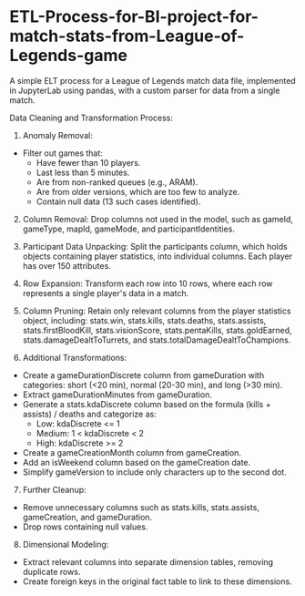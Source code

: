 # ETL-Process-for-BI-project-for-match-stats-from-League-of-Legends-game
A simple ELT process for a League of Legends match data file, implemented in JupyterLab using pandas, with a custom parser for data from a single match.


Data Cleaning and Transformation Process:

1. Anomaly Removal:

- Filter out games that:
  - Have fewer than 10 players.
  - Last less than 5 minutes.
  - Are from non-ranked queues (e.g., ARAM).
  - Are from older versions, which are too few to analyze.
  - Contain null data (13 such cases identified).

2. Column Removal: Drop columns not used in the model, such as gameId, gameType, mapId, gameMode, and participantIdentities.

3. Participant Data Unpacking: Split the participants column, which holds objects containing player statistics, into individual columns. Each player has over 150 attributes.

4. Row Expansion: Transform each row into 10 rows, where each row represents a single player's data in a match.

5. Column Pruning: Retain only relevant columns from the player statistics object, including:
stats.win, stats.kills, stats.deaths, stats.assists, stats.firstBloodKill, stats.visionScore, stats.pentaKills, stats.goldEarned, stats.damageDealtToTurrets, and stats.totalDamageDealtToChampions.

6. Additional Transformations:

- Create a gameDurationDiscrete column from gameDuration with categories: short (<20 min), normal (20-30 min), and long (>30 min).
- Extract gameDurationMinutes from gameDuration.
- Generate a stats.kdaDiscrete column based on the formula (kills + assists) / deaths and categorize as:
  - Low: kdaDiscrete <= 1
  - Medium: 1 < kdaDiscrete < 2
  - High: kdaDiscrete >= 2
- Create a gameCreationMonth column from gameCreation.
- Add an isWeekend column based on the gameCreation date.
- Simplify gameVersion to include only characters up to the second dot.

7. Further Cleanup:

- Remove unnecessary columns such as stats.kills, stats.assists, gameCreation, and gameDuration.
- Drop rows containing null values.

8. Dimensional Modeling:

- Extract relevant columns into separate dimension tables, removing duplicate rows.
- Create foreign keys in the original fact table to link to these dimensions.
